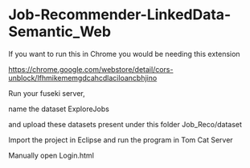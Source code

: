 # Job-Recommender-LinkedData-Semantic_Web

If you want to run this in Chrome you would be needing this extension

https://chrome.google.com/webstore/detail/cors-unblock/lfhmikememgdcahcdlaciloancbhjino

Run your fuseki server, 

name the dataset ExploreJobs 

and upload these datasets present under this folder Job_Reco/dataset



Import the project in Eclipse and run the program in Tom Cat Server

Manually open Login.html
